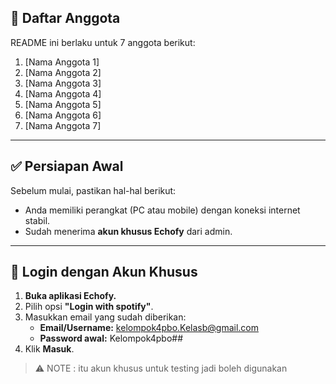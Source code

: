 
## 👥 Daftar Anggota

README ini berlaku untuk 7 anggota berikut:

1. [Nama Anggota 1]
2. [Nama Anggota 2]
3. [Nama Anggota 3]
4. [Nama Anggota 4]
5. [Nama Anggota 5]
6. [Nama Anggota 6]
7. [Nama Anggota 7]

---

## ✅ Persiapan Awal

Sebelum mulai, pastikan hal-hal berikut:

- Anda memiliki perangkat (PC atau mobile) dengan koneksi internet stabil.
- Sudah menerima **akun khusus Echofy** dari admin.

---

## 🔐 Login dengan Akun Khusus

1. **Buka aplikasi Echofy.**
2. Pilih opsi **"Login with spotify"**.
3. Masukkan email yang sudah diberikan:
   - **Email/Username:** kelompok4pbo.Kelasb@gmail.com
   - **Password awal:** Kelompok4pbo##
4. Klik **Masuk**.

> ⚠️ NOTE : itu akun khusus untuk testing jadi boleh digunakan
